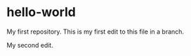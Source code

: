 # hello-world
My first repository. 
This is my first edit to this file in a branch.

My second edit.
